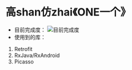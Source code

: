 # 高shan仿zhai《ONE一个》

- 目前完成度：
![目前完成度](https://github.com/liuzho/ONE/blob/master/demo.gif)
- 使用到的库：
1. Retrofit
2. RxJava/RxAndroid
3. Picasso
